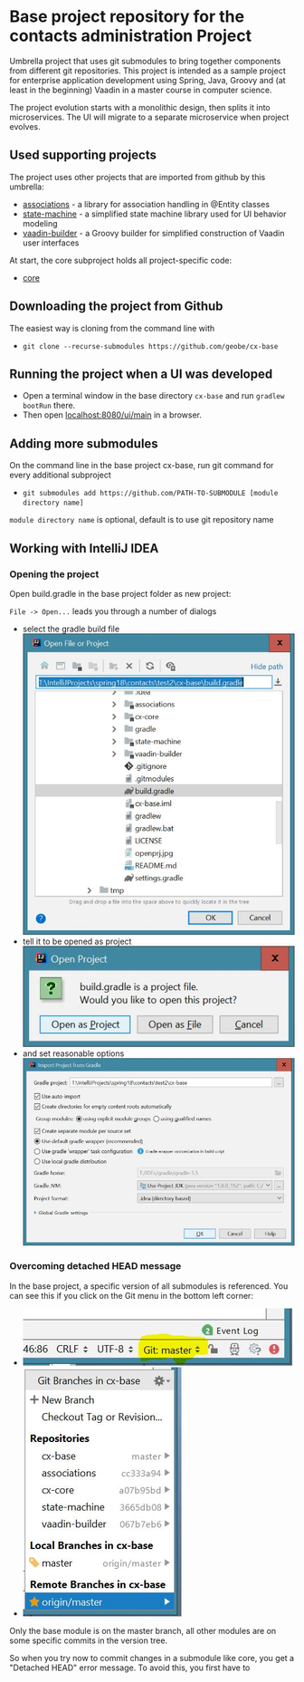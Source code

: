 # Base project repository for the contacts administration Project
Umbrella project that uses git submodules to bring together components
from different git repositories. This project is intended as a sample
project for enterprise application development using Spring, Java, Groovy
and (at least in the beginning) Vaadin in a master course in computer science.

The project evolution starts with a monolithic design, then splits it into 
microservices.
The UI will migrate to a separate microservice when project evolves.

## Used supporting projects
The project uses other projects that are imported from github by this umbrella:
* [associations](https://github.com/geobe/associations) - a library for association 
handling in @Entity classes
* [state-machine](https://github.com/geobe/state-machine) - a simplified state machine
library used for UI behavior modeling
* [vaadin-builder](https://github.com/geobe/vaadin-builder) - a Groovy builder for
simplified construction of Vaadin user interfaces

At start, the core subproject holds all project-specific code:
* [core](https://github.com/geobe/cx-core)
## Downloading the project from Github
The easiest way is cloning from the command line with 
* `git clone --recurse-submodules https://github.com/geobe/cx-base`
## Running the project when a UI was developed
* Open a terminal window in the base directory `cx-base` and run `gradlew bootRun` there.
* Then open [localhost:8080/ui/main](http://localhost:8080/ui/main) in a browser.
## Adding more submodules
On the command line in the base project cx-base, 
run git command for every additional subproject
* `git submodules add https://github.com/PATH-TO-SUBMODULE [module directory name]`

`module directory name` is optional, default is to use git repository name

## Working with IntelliJ IDEA
### Opening the project
Open build.gradle in the base project folder as new project:

`File -> Open...` leads you through a number of dialogs
* select the gradle build file ![open dialog](https://github.com/geobe/cx-base/blob/master/openprj0.jpg)
* tell it to be opened as project ![open as project](https://github.com/geobe/cx-base/blob/master/openprj1.jpg)
* and set reasonable options ![set import options](https://github.com/geobe/cx-base/blob/master/openprj2.jpg)

### Overcoming detached HEAD message
In the base project, a specific version of all submodules is referenced. 
You can see this if you click on the Git menu in the bottom left corner:
* ![Git pushup menu](https://github.com/geobe/cx-base/blob/master/commit00.jpg)
* ![Git pushup menu expanded](https://github.com/geobe/cx-base/blob/master/commit01.jpg)

Only the base module is on the master branch, all other modules are on some specific commits 
in the version tree.

So when you try now to commit changes in a submodule 
like core, you get a "Detached HEAD" error message. To avoid this, you first have to  